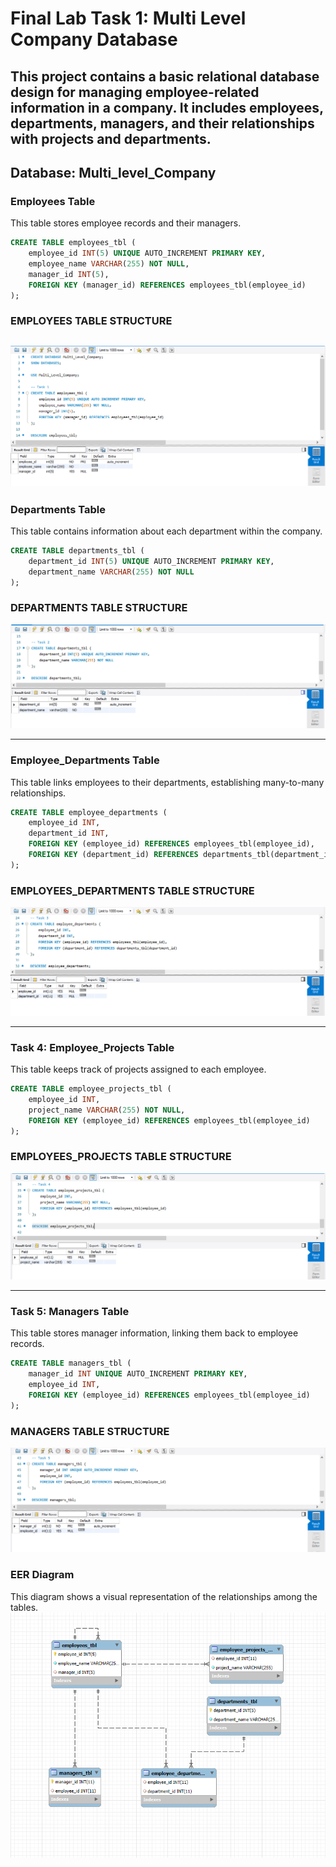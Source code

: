 # Final Lab Task 1: Multi Level Company Database 
This project contains a basic relational database design for managing employee-related information in a company.
It includes employees, departments, managers, and their relationships with projects and departments.
---

## Database: Multi_level_Company

### Employees Table

This table stores employee records and their managers.
```sql
CREATE TABLE employees_tbl (
    employee_id INT(5) UNIQUE AUTO_INCREMENT PRIMARY KEY,
    employee_name VARCHAR(255) NOT NULL,
    manager_id INT(5),
    FOREIGN KEY (manager_id) REFERENCES employees_tbl(employee_id)
);
```
### EMPLOYEES TABLE STRUCTURE

![sample Output](images/TASK1.PNG)
---

### Departments Table

This table contains information about each department within the company.
```sql
CREATE TABLE departments_tbl (
    department_id INT(5) UNIQUE AUTO_INCREMENT PRIMARY KEY,
    department_name VARCHAR(255) NOT NULL
);
```
### DEPARTMENTS TABLE STRUCTURE
![sample Output](images/TASK2.PNG)

---

### Employee_Departments Table

This table links employees to their departments, establishing many-to-many relationships.
```sql
CREATE TABLE employee_departments (
    employee_id INT,
    department_id INT,
    FOREIGN KEY (employee_id) REFERENCES employees_tbl(employee_id),
    FOREIGN KEY (department_id) REFERENCES departments_tbl(department_id)
);
```
### EMPLOYEES_DEPARTMENTS TABLE STRUCTURE
![sample Output](images/TASK3.PNG)

---

### Task 4: Employee_Projects Table
This table keeps track of projects assigned to each employee.
```sql
CREATE TABLE employee_projects_tbl (
    employee_id INT,
    project_name VARCHAR(255) NOT NULL,
    FOREIGN KEY (employee_id) REFERENCES employees_tbl(employee_id)
);
```
### EMPLOYEES_PROJECTS TABLE STRUCTURE
![sample Output](images/TASK4.PNG)

---

### Task 5: Managers Table
This table stores manager information, linking them back to employee records.
```sql
CREATE TABLE managers_tbl (
    manager_id INT UNIQUE AUTO_INCREMENT PRIMARY KEY,
    employee_id INT,
    FOREIGN KEY (employee_id) REFERENCES employees_tbl(employee_id)
);
```
### MANAGERS TABLE STRUCTURE
![sample Output](images/TASK5.PNG)

### EER Diagram
This diagram shows a visual representation of the relationships among the tables.
![sample Output](images/ERD.PNG)

